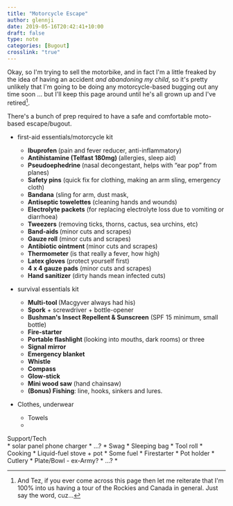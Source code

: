 ```yaml
---
title: "Motorcycle Escape"
author: glennji
date: 2019-05-16T20:42:41+10:00
draft: false
type: note
categories: [Bugout]
crosslink: "true"
---
```

Okay, so I'm trying to sell the motorbike, and in fact I'm a little freaked by the idea of having an accident _and abandoning my child_, so it's pretty unlikely that I'm going to be doing any motorcycle-based bugging out any time soon ... but I'll keep this page around until he's all grown up and I've retired[^1].

[^1]: And Tez, if you ever come across this page then let me reiterate that I'm 100% into us having a tour of the Rockies and Canada in general. Just say the word, cuz...

There's a bunch of prep required to have a safe and comfortable moto-based escape/bugout. 

* first-aid essentials/motorcycle kit
 	* <strong>Ibuprofen </strong>(pain and fever reducer, anti-inflammatory)
 	* <strong>Antihistamine (Telfast 180mg) </strong>(allergies, sleep aid)
 	* <strong>Pseudoephedrine </strong>(nasal decongestant, helps with “ear pop” from planes)
 	* <strong>Safety pins</strong> (quick fix for clothing, making an arm sling, emergency cloth)
 	* <strong>Bandana</strong> (sling for arm, dust mask,
 	* <strong>Antiseptic towelettes</strong> (cleaning hands and wounds)
 	* <strong>Electrolyte packets</strong> (for replacing electrolyte loss due to vomiting or diarrhoea)
 	* <strong>Tweezers</strong> (removing ticks, thorns, cactus, sea urchins, etc)
 	* <strong>Band-aids </strong>(minor cuts and scrapes)
 	* <strong>Gauze roll</strong> (minor cuts and scrapes)
 	* <strong>Antibiotic ointment </strong>(minor cuts and scrapes)
 	* <strong>Thermometer </strong>(is that really a fever, how high)
 	* <strong>Latex gloves </strong>(protect yourself first)
 	* <strong>4 x 4 gauze pads</strong> (minor cuts and scrapes)
 	* <strong>Hand sanitizer</strong> (dirty hands mean infected cuts)
* survival essentials kit
 	* <strong>Multi-tool </strong>(Macgyver always had his)
 	* <strong>Spork</strong> + screwdriver + bottle-opener
 	* <strong>Bushman's Insect Repellent &amp; Sunscreen</strong> (SPF 15 minimum, small bottle)
 	* <strong>Fire-starter</strong>
 	* <strong>Portable flashlight </strong>(looking into mouths, dark rooms) or three
 	* <strong>Signal mirror</strong>
 	* <strong>Emergency blanket</strong>
 	* <strong>Whistle</strong>
 	* <strong>Compass</strong>
 	* <strong>Glow-stick</strong>
 	* <strong>Mini wood saw</strong> (hand chainsaw)
 	* <strong>(Bonus) Fishing</strong>: line, hooks, sinkers and lures.
 
 * Clothes, underwear
 	* Towels
 	* 
<div>Support/Tech</div>
 	* solar panel phone charger
 	* ...?
 	* Swag
 	* Sleeping bag
 	* Tool roll
 	* Cooking
 	* Liquid-fuel stove + pot
 	* Some fuel
 	* Firestarter
 	* Pot holder
 	* Cutlery
 	* Plate/Bowl - ex-Army?
 	* ...?
 	* 
